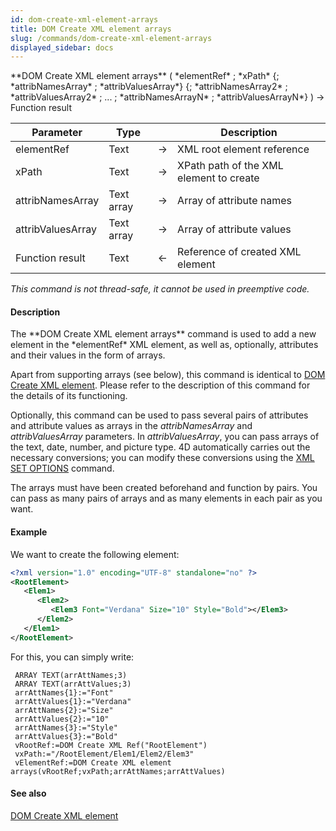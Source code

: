 ```yaml
---
id: dom-create-xml-element-arrays
title: DOM Create XML element arrays
slug: /commands/dom-create-xml-element-arrays
displayed_sidebar: docs
---
```


<!--REF #_command_.DOM Create XML element arrays.Syntax-->**DOM Create XML element arrays** ( *elementRef* ; *xPath* {; *attribNamesArray* ; *attribValuesArray*} {; *attribNamesArray2* ; *attribValuesArray2* ; ... ; *attribNamesArrayN* ; *attribValuesArrayN*} ) -> Function result<!-- END REF-->
<!--REF #_command_.DOM Create XML element arrays.Params-->
| Parameter | Type |  | Description |
| --- | --- | --- | --- |
| elementRef | Text | &#8594;  | XML root element reference |
| xPath | Text | &#8594;  | XPath path of the XML element to create |
| attribNamesArray | Text array | &#8594;  | Array of attribute names |
| attribValuesArray | Text array | &#8594;  | Array of attribute values |
| Function result | Text | &#8592; | Reference of created XML element |

<!-- END REF-->

*This command is not thread-safe, it cannot be used in preemptive code.*


#### Description 

<!--REF #_command_.DOM Create XML element arrays.Summary-->The **DOM Create XML element arrays** command is used to add a new element in the *elementRef* XML element, as well as, optionally, attributes and their values in the form of arrays.<!-- END REF-->

Apart from supporting arrays (see below), this command is identical to [DOM Create XML element](dom-create-xml-element.md). Please refer to the description of this command for the details of its functioning. 

Optionally, this command can be used to pass several pairs of attributes and attribute values as arrays in the *attribNamesArray* and *attribValuesArray* parameters. In *attribValuesArray*, you can pass arrays of the text, date, number, and picture type. 4D automatically carries out the necessary conversions; you can modify these conversions using the [XML SET OPTIONS](xml-set-options.md) command. 

The arrays must have been created beforehand and function by pairs. You can pass as many pairs of arrays and as many elements in each pair as you want. 

#### Example 

We want to create the following element:

```XML
<?xml version="1.0" encoding="UTF-8" standalone="no" ?>
<RootElement>
   <Elem1>
      <Elem2>
         <Elem3 Font="Verdana" Size="10" Style="Bold"></Elem3>
      </Elem2>
   </Elem1>
</RootElement>
```

For this, you can simply write:

```4d
 ARRAY TEXT(arrAttNames;3)
 ARRAY TEXT(arrAttValues;3)
 arrAttNames{1}:="Font"
 arrAttValues{1}:="Verdana"
 arrAttNames{2}:="Size"
 arrAttValues{2}:="10"
 arrAttNames{3}:="Style"
 arrAttValues{3}:="Bold"
 vRootRef:=DOM Create XML Ref("RootElement")
 vxPath:="/RootElement/Elem1/Elem2/Elem3"
 vElementRef:=DOM Create XML element arrays(vRootRef;vxPath;arrAttNames;arrAttValues)
```

#### See also 

[DOM Create XML element](dom-create-xml-element.md)  